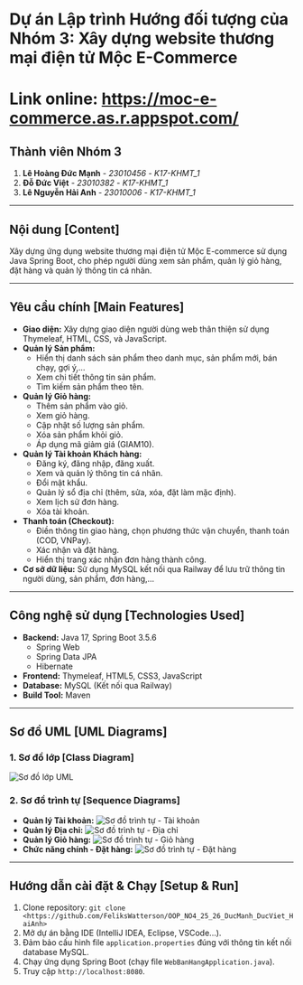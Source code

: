 # Dự án Lập trình Hướng đối tượng của Nhóm 3: Xây dựng website thương mại điện tử Mộc E-Commerce
# Link online: https://moc-e-commerce.as.r.appspot.com/

## Thành viên Nhóm 3

1.  **Lê Hoàng Đức Mạnh** - *23010456* - *K17-KHMT_1*
2.  **Đỗ Đức Việt** - *23010382* - *K17-KHMT_1*
3.  **Lê Nguyễn Hải Anh** - *23010006* - *K17-KHMT_1*

---

## Nội dung [Content]

Xây dựng ứng dụng website thương mại điện tử Mộc E-commerce sử dụng Java Spring Boot, cho phép người dùng xem sản phẩm, quản lý giỏ hàng, đặt hàng và quản lý thông tin cá nhân.

---

## Yêu cầu chính [Main Features]

* **Giao diện:** Xây dựng giao diện người dùng web thân thiện sử dụng Thymeleaf, HTML, CSS, và JavaScript.
* **Quản lý Sản phẩm:**
    * Hiển thị danh sách sản phẩm theo danh mục, sản phẩm mới, bán chạy, gợi ý,...
    * Xem chi tiết thông tin sản phẩm.
    * Tìm kiếm sản phẩm theo tên.
* **Quản lý Giỏ hàng:**
    * Thêm sản phẩm vào giỏ.
    * Xem giỏ hàng.
    * Cập nhật số lượng sản phẩm.
    * Xóa sản phẩm khỏi giỏ.
    * Áp dụng mã giảm giá (GIAM10).
* **Quản lý Tài khoản Khách hàng:**
    * Đăng ký, đăng nhập, đăng xuất.
    * Xem và quản lý thông tin cá nhân.
    * Đổi mật khẩu.
    * Quản lý sổ địa chỉ (thêm, sửa, xóa, đặt làm mặc định).
    * Xem lịch sử đơn hàng.
    * Xóa tài khoản.
* **Thanh toán (Checkout):**
    * Điền thông tin giao hàng, chọn phương thức vận chuyển, thanh toán (COD, VNPay).
    * Xác nhận và đặt hàng.
    * Hiển thị trang xác nhận đơn hàng thành công.
* **Cơ sở dữ liệu:** Sử dụng MySQL kết nối qua Railway để lưu trữ thông tin người dùng, sản phẩm, đơn hàng,...

---

## Công nghệ sử dụng [Technologies Used]

* **Backend:** Java 17, Spring Boot 3.5.6
    * Spring Web
    * Spring Data JPA
    * Hibernate
* **Frontend:** Thymeleaf, HTML5, CSS3, JavaScript
* **Database:** MySQL (Kết nối qua Railway)
* **Build Tool:** Maven

---

## Sơ đồ UML [UML Diagrams]

### 1. Sơ đồ lớp [Class Diagram]

![Sơ đồ lớp UML](ulm.drawio.png)

### 2. Sơ đồ trình tự [Sequence Diagrams]

* **Quản lý Tài khoản:**
    ![Sơ đồ trình tự - Tài khoản](account.png)
* **Quản lý Địa chỉ:**
    ![Sơ đồ trình tự - Địa chỉ](address.png)
* **Quản lý Giỏ hàng:**
    ![Sơ đồ trình tự - Giỏ hàng](cart.png)
* **Chức năng chính - Đặt hàng:**
    ![Sơ đồ trình tự - Đặt hàng](core.png)


---

## Hướng dẫn cài đặt & Chạy [Setup & Run]
1.  Clone repository: `git clone <https://github.com/FeliksWatterson/OOP_NO4_25_26_DucManh_DucViet_HaiAnh>`
2.  Mở dự án bằng IDE (IntelliJ IDEA, Eclipse, VSCode...).
3.  Đảm bảo cấu hình file `application.properties` đúng với thông tin kết nối database MySQL.
4.  Chạy ứng dụng Spring Boot (chạy file `WebBanHangApplication.java`).
5.  Truy cập `http://localhost:8080`.
